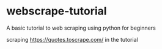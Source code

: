 # webscrape-tutorial
A basic tutorial to web scraping using python for beginners

scraping https://quotes.toscrape.com/ in the tutorial
